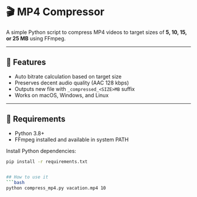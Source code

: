 # 🎬 MP4 Compressor

A simple Python script to compress MP4 videos to target sizes of **5, 10, 15, or 25 MB** using FFmpeg.

---

## 🚀 Features
- Auto bitrate calculation based on target size  
- Preserves decent audio quality (AAC 128 kbps)  
- Outputs new file with `_compressed_<SIZE>MB` suffix  
- Works on macOS, Windows, and Linux  

---

## 🧩 Requirements
- Python 3.8+
- FFmpeg installed and available in system PATH

Install Python dependencies:
```bash
pip install -r requirements.txt


## How to use it
```bash
python compress_mp4.py vacation.mp4 10
```
